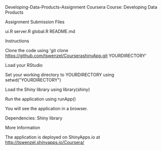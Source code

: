 Developing-Data-Products-Assignment
Coursera Course: Developing Data Products

Assignment Submission Files

ui.R
server.R
global.R
README.md

Instructions

Clone the code using 'git clone https://github.com/tswenzel/CourserashinyApp.git YOURDIRECTORY'

Load your RStudio

Set your working directory to YOURDIRECTORY using setwd("YOURDIRECTORY")

Load the Shiny library using library(shiny)

Run the application using runApp()

You will see the application in a browser. 

Dependencies: Shiny library

More Information

The application is deployed on ShinyApps.io at http://tswenzel.shinyapps.io/Coursera/
